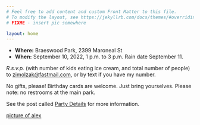 ```yaml
---
# Feel free to add content and custom Front Matter to this file.
# To modify the layout, see https://jekyllrb.com/docs/themes/#overriding-theme-defaults
# FIXME - insert pic somewhere

layout: home
---
```


- **Where:** Braeswood Park, 2399 Maroneal St
- **When:** September 10, 2022, 1 p.m. to 3 p.m. Rain date September 11.

*R.s.v.p.* (with number of kids eating ice cream, and total number of
 people) to [zimolzak@fastmail.com](mailto:zimolzak@fastmail.com), or
 by text if you have my number.

No gifts, please! Birthday cards are welcome. Just bring yourselves.
Please note: no restrooms at the main park.

See the post called [Party Details](/birthday-party/main/2022/09/03/party-details.html) for more information.

[picture of alex](/birthday-party/alex.jpg)

